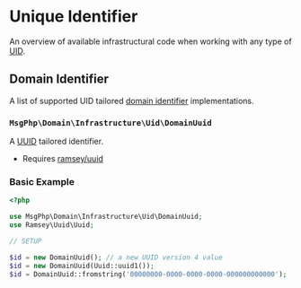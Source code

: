 # Unique Identifier

An overview of available infrastructural code when working with any type of [UID].

## Domain Identifier

A list of supported UID tailored [domain identifier](../ddd/identifiers.md) implementations.

### `MsgPhp\Domain\Infrastructure\Uid\DomainUuid`

A [UUID] tailored identifier.

- Requires [ramsey/uuid]

### Basic Example

```php
<?php

use MsgPhp\Domain\Infrastructure\Uid\DomainUuid;
use Ramsey\Uuid\Uuid;

// SETUP

$id = new DomainUuid(); // a new UUID version 4 value
$id = new DomainUuid(Uuid::uuid1());
$id = DomainUuid::fromstring('00000000-0000-0000-0000-000000000000');
```

[UID]: https://en.wikipedia.org/wiki/Unique_identifier
[UUID]: https://en.wikipedia.org/wiki/Universally_unique_identifier
[ramsey/uuid]: https://packagist.org/packages/ramsey/uuid
